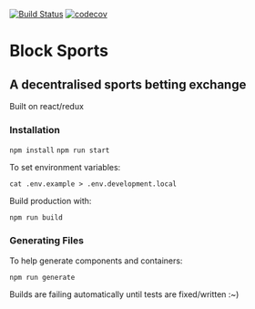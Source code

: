 [![Build Status](http://circleci-badges-max.herokuapp.com/img/blocksports/block-sports-web/master?token=6160d66ed7985e4938b907ea1bd75f67d067910d)](https://circleci.com/gh/blocksports/block-sports-web/tree/master) [![codecov](https://codecov.io/gh/blocksports/block-sports-web/branch/master/graph/badge.svg?token=SKUxa1qBBN)](https://codecov.io/gh/blocksports/block-sports-web)

# Block Sports
## A decentralised sports betting exchange

Built on react/redux

### Installation

`npm install`
`npm run start`

To set environment variables:

`cat .env.example > .env.development.local`

Build production with:

`npm run build`

### Generating Files

To help generate components and containers:

`npm run generate`


Builds are failing automatically until tests are fixed/written :~)
